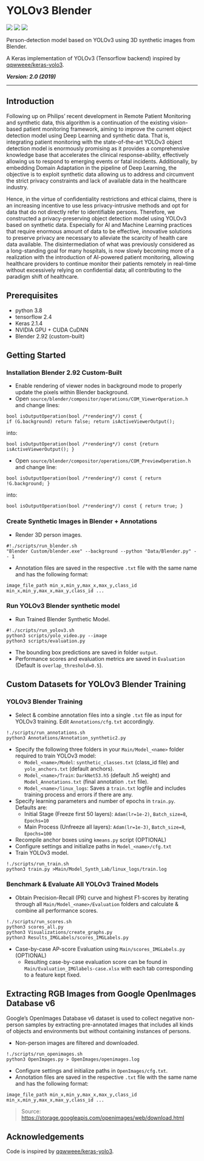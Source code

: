 # **YOLOv3 Blender**

![](https://learn.alwaysai.co/hubfs/Screen%20Shot%202020-01-23%20at%202.28.16%20PM.png)
![](https://img.shields.io/github/license/huytjuh/YOLOv3-Blender) ![](https://img.shields.io/maintenance/no/2021)

Person-detection model based on YOLOv3 using 3D synthetic images from Blender. 

A Keras implementation of YOLOv3 (Tensorflow backend) inspired by [qqwweee/keras-yolo3](https://github.com/qqwweee/keras-yolo3).

***Version: 2.0 (2019)***

---

## Introduction
Following up on Philips’ recent development in Remote Patient Monitoring and synthetic data, this algorithm is a continuation of the existing vision-based patient monitoring framework, aiming to improve the current object detection model using Deep Learning and synthetic data. That is, integrating patient monitoring with the state-of-the-art YOLOv3 object detection model is enormously promising as it provides a comprehensive knowledge base that accelerates the clinical response-ability, effectively allowing us to respond to emerging events or fatal incidents. Additionally, by embedding Domain Adaptation in the pipeline of Deep Learning, the objective is to exploit synthetic data allowing us to address and circumvent the strict privacy constraints and lack of available data in the healthcare industry. 

Hence, in the virtue of confidentiality restrictions and ethical claims, there is an increasing incentive to use less privacy-intrusive methods and opt for data that do not directly refer to identifiable persons. Therefore, we constructed a privacy-preserving object detection model using YOLOv3 based on synthetic data. Especially for AI and Machine Learning practices that require enormous amount of data to be effective, innovative solutions to preserve privacy are necessary to alleviate the scarcity of health care data available. The disintermediation of what was previously considered as a long-standing goal for many hospitals, is now slowly becoming more of a realization with the introduction of AI-powered patient monitoring, allowing healthcare providers to continue monitor their patients remotely in real-time without excessively relying on confidential data; all contributing to the paradigm shift of healthcare.

## Prerequisites

* python 3.8
* tensorflow 2.4
* Keras 2.1.4
* NVIDIA GPU + CUDA CuDNN
* Blender 2.92 (custom-built)

## Getting Started

### Installation Blender 2.92 Custom-Built
* Enable rendering of viewer nodes in background mode to properly update the pixels within Blender background.
* Open `source/blender/compositor/operations/COM_ViewerOperation.h` and change lines:
```
bool isOutputOperation(bool /*rendering*/) const { 
if (G.background) return false; return isActiveViewerOutput();
```
into:
```
bool isOutputOperation(bool /*rendering*/) const {return isActiveViewerOutput(); }
```
* Open `source/blender/compositor/operations/COM_PreviewOperation.h` and change line:
```
bool isOutputOperation(bool /*rendering*/) const { return !G.background; }
```
into:
```
bool isOutputOperation(bool /*rendering*/) const { return true; }
```

### Create Synthetic Images in Blender + Annotations
* Render 3D person images.
```
#!./scripts/run_blender.sh
"Blender Custom/blender.exe" --background --python "Data/Blender.py" -- 1
```
* Annotation files are saved in the respective `.txt` file with the same name and has the following format:
```
image_file_path min_x,min_y,max_x,max_y,class_id min_x,min_y,max_x,max_y,class_id ...
```

### Run YOLOv3 Blender synthetic model
* Run Trained Blender Synthetic Model.
```
#!./scripts/run_yolov3.sh
python3 scripts/yolo_video.py --image
python3 scripts/evaluation.py
```
* The bounding box predictions are saved in folder `output`.
* Performance scores and evaluation metrics are saved in `Evaluation` (Default is `overlap_threshold=0.5`).

## Custom Datasets for YOLOv3 Blender Training

### YOLOv3 Blender Training 
* Select & combine annotation files into a single `.txt` file as input for YOLOv3 training. Edit `Annotations/cfg.txt` accordingly.
```
!./scripts/run_annotations.sh
python3 Annotations/Annotation_synthetic2.py
```
* Specify the following three folders in your `Main/Model_<name>` folder required to train YOLOv3 model:
  * `Model_<name>/Model`: `synthetic_classes.txt` (class_id file) and `yolo_anchors.txt` (default anchors).
  * `Model_<name>/Train`: `DarkNet53.h5` (default .h5 weight) and `Model_Annotations.txt` (final annotation `.txt` file).
  * `Model_<name>/linux_logs`: Saves a `train.txt` logfile and includes training process and errors if there are any.
* Specify learning parameters and number of epochs in `train.py`. Defaults are:
  * Initial Stage (Freeze first 50 layers): `Adam(lr=1e-2)`, `Batch_size=8`, `Epochs=10`
  * Main Process (Unfreeze all layers): `Adam(lr=1e-3)`, `Batch_size=8`, `Epochs=100`
* Recompile anchor boxes using `kmeans.py` script (OPTIONAL)
* Configure settings and initialize paths in `Model_<name>/cfg.txt`
* Train YOLOv3 model.
```
!./scripts/run_train.sh
python3 train.py >Main/Model_Synth_Lab/linux_logs/train.log
```

### Benchmark & Evaluate All YOLOv3 Trained Models
* Obtain Precision-Recall (PR) curve and highest F1-scores by iterating through all `Main/Model_<name>/Evaluation` folders and calculate & combine all performance scores.
```
!./scripts/run_scores.sh
python3 scores_all.py
python3 Visualizations/create_graphs.py
python3 Results_IMGLabels/scores_IMGLabels.py
```
* Case-by-case AP-score Evaluation using `Main/scores_IMGLabels.py` (OPTIONAL)
  * Resulting case-by-case evaluation score can be found in `Main/Evaluation_IMGlabels-case.xlsx` with each tab corresponding to a feature kept fixed.

## Extracting RGB Images from Google OpenImages Database v6
Google’s OpenImages Database v6 dataset is used to collect negative non-person samples by extracting pre-annotated images that includes all kinds of objects and environments but without containing instances of persons.
* Non-person images are filtered and downloaded.
```
!./scripts/run_openimages.sh
python3 OpenImages.py > OpenImages/openimages.log
```
* Configure settings and initialize paths in `OpenImages/cfg.txt`.
* Annotation files are saved in the respective `.txt` file with the same name and has the following format:
```
image_file_path min_x,min_y,max_x,max_y,class_id min_x,min_y,max_x,max_y,class_id ...
```

> Source: https://storage.googleapis.com/openimages/web/download.html

## Acknowledgements

Code is inspired by [qqwweee/keras-yolo3](https://github.com/qqwweee/keras-yolo3).
